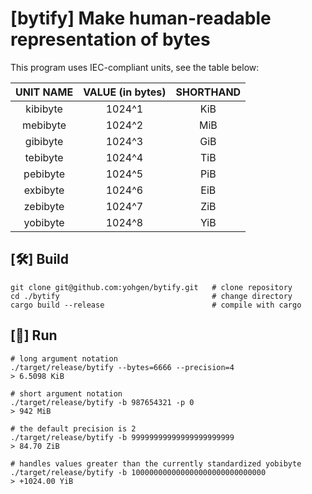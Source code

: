 # [bytify] Make human-readable representation of bytes

This program uses IEC-compliant units, see the table below:

| **UNIT NAME** | **VALUE (in bytes)** | **SHORTHAND** |
|:-------------:|:--------------------:|:-------------:|
| kibibyte      | 1024^1               | KiB           |
| mebibyte      | 1024^2               | MiB           |
| gibibyte      | 1024^3               | GiB           |
| tebibyte      | 1024^4               | TiB           |
| pebibyte      | 1024^5               | PiB           |
| exbibyte      | 1024^6               | EiB           |
| zebibyte      | 1024^7               | ZiB           |
| yobibyte      | 1024^8               | YiB           |

## [🛠️] Build

```
git clone git@github.com:yohgen/bytify.git   # clone repository
cd ./bytify                                  # change directory
cargo build --release                        # compile with cargo
```

## [🏃] Run

```
# long argument notation
./target/release/bytify --bytes=6666 --precision=4
> 6.5098 KiB

# short argument notation
./target/release/bytify -b 987654321 -p 0
> 942 MiB

# the default precision is 2
./target/release/bytify -b 99999999999999999999999
> 84.70 ZiB

# handles values greater than the currently standardized yobibyte
./target/release/bytify -b 100000000000000000000000000000
> +1024.00 YiB
```
